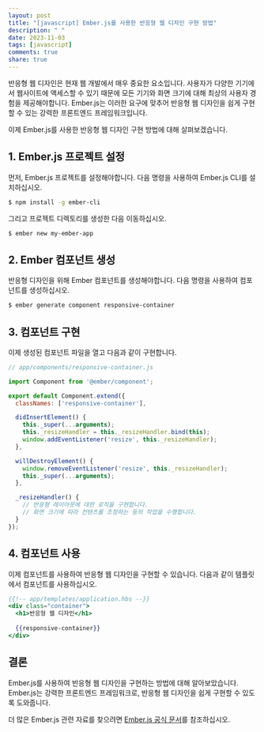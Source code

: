 ```yaml
---
layout: post
title: "[javascript] Ember.js를 사용한 반응형 웹 디자인 구현 방법"
description: " "
date: 2023-11-03
tags: [javascript]
comments: true
share: true
---
```


반응형 웹 디자인은 현재 웹 개발에서 매우 중요한 요소입니다. 사용자가 다양한 기기에서 웹사이트에 액세스할 수 있기 때문에 모든 기기와 화면 크기에 대해 최상의 사용자 경험을 제공해야합니다. Ember.js는 이러한 요구에 맞추어 반응형 웹 디자인을 쉽게 구현할 수 있는 강력한 프론트엔드 프레임워크입니다.

이제 Ember.js를 사용한 반응형 웹 디자인 구현 방법에 대해 살펴보겠습니다.

## 1. Ember.js 프로젝트 설정

먼저, Ember.js 프로젝트를 설정해야합니다. 다음 명령을 사용하여 Ember.js CLI를 설치하십시오.

```bash
$ npm install -g ember-cli
```

그리고 프로젝트 디렉토리를 생성한 다음 이동하십시오.

```bash
$ ember new my-ember-app
```

## 2. Ember 컴포넌트 생성

반응형 디자인을 위해 Ember 컴포넌트를 생성해야합니다. 다음 명령을 사용하여 컴포넌트를 생성하십시오.

```bash
$ ember generate component responsive-container
```

## 3. 컴포넌트 구현

이제 생성된 컴포넌트 파일을 열고 다음과 같이 구현합니다.

```javascript
// app/components/responsive-container.js

import Component from '@ember/component';

export default Component.extend({
  classNames: ['responsive-container'],

  didInsertElement() {
    this._super(...arguments);
    this._resizeHandler = this._resizeHandler.bind(this);
    window.addEventListener('resize', this._resizeHandler);
  },

  willDestroyElement() {
    window.removeEventListener('resize', this._resizeHandler);
    this._super(...arguments);
  },

  _resizeHandler() {
    // 반응형 레이아웃에 대한 로직을 구현합니다.
    // 화면 크기에 따라 컨텐츠를 조정하는 등의 작업을 수행합니다.
  }
});
```

## 4. 컴포넌트 사용

이제 컴포넌트를 사용하여 반응형 웹 디자인을 구현할 수 있습니다. 다음과 같이 템플릿에서 컴포넌트를 사용하십시오.

```handlebars
{{!-- app/templates/application.hbs --}}
<div class="container">
  <h1>반응형 웹 디자인</h1>
  
  {{responsive-container}}
</div>
```

## 결론

Ember.js를 사용하여 반응형 웹 디자인을 구현하는 방법에 대해 알아보았습니다. Ember.js는 강력한 프론트엔드 프레임워크로, 반응형 웹 디자인을 쉽게 구현할 수 있도록 도와줍니다.

더 많은 Ember.js 관련 자료를 찾으려면 [Ember.js 공식 문서](https://emberjs.com/)를 참조하십시오.